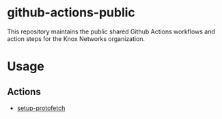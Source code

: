 # github-actions-public

This repository maintains the public shared Github Actions workflows and action
steps for the Knox Networks organization.

# Usage

## Actions

* [setup-protofetch](./.github/actions/setup-protofetch/README.md)

